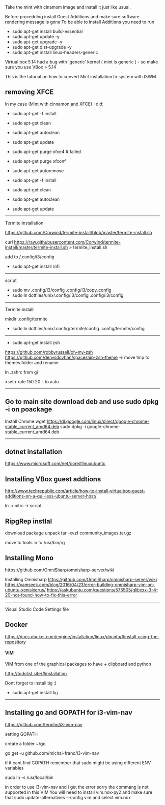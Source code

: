 Take the mint with cinamom image and install it just like usual.

Before procedding install Guest Additions and make sure software rendering message is gone
To be able to install Additions you need to run
* sudo apt-get install build-essential
* sudo apt-get update -y
* sudo apt-get upgrade -y
* sudo apt-get dist-upgrade -y
* sudo apt-get install linux-headers-generic

Virtual box 5.14 had a bug with 'generic' kernel ( mint is generic ) - so make sure you use VBox > 5.14

This is the tutorial on how to convert Mint installation to system with I3WM.

removing XFCE  
----------------------------------------------------
In my case (Mint with cinnamon and XFCE) I did: 

* sudo apt-get -f install 
* sudo apt-get clean 
* sudo apt-get autoclean 
* sudo apt-get update  

* sudo apt-get purge xfce4  # failed 

* sudo apt-get purge xfconf 
* sudo apt-get autoremove 
* sudo apt-get -f install 
* sudo apt-get clean 
* sudo apt-get autoclean 
* sudo apt-get update 

----------------------------------------------------------
Termite installation 

https://github.com/Corwind/termite-install/blob/master/termite-install.sh 

curl https://raw.githubusercontent.com/Corwind/termite-install/master/termite-install.sh > termite_install.sh 

add to /.config/i3/config 

* sudo apt-get install rofi 
----------------------------------------------------------
script  

* sudo mv .config/i3/config .config/i3/copy_config 
* sudo ln dotfiles/unix/.config/i3/config .config/i3/config 

------------------------------------------------------------
Termite install 

mkdir .config/termite 
* sudo ln dotfiles/unix/.config/termite/config .config/termite/config 

---------------------------------------
* sudo apt-get install zsh 

https://github.com/robbyrussell/oh-my-zsh 
https://github.com/denysdovhan/spaceship-zsh-theme -> move tmp to themes folder and rename 

ln .zshrc from gi 


xset r rate 150 20 - to auto 


--------------------------------------
Go to main site download deb and use sudo dpkg -i on poackage 
-------------------------------------------
Install Chrome 
wget https://dl.google.com/linux/direct/google-chrome-stable_current_amd64.deb 
sudo dpkg -i google-chrome-stable_current_amd64.deb 

--------------------------------------------

dotnet installation 
--------------------------------
https://www.microsoft.com/net/core#linuxubuntu 


Installing VBox guest addtions 
------------------------------------
http://www.techrepublic.com/article/how-to-install-virtualbox-guest-additions-on-a-gui-less-ubuntu-server-host/ 

ln .xinitrc -> script 


RipgRep instlal 
----------------
download package 
unpack 
tar -xvzf community_images.tar.gz 

move to tools 
ln to /usr/bin/rg 


Installing Mono 
------------------
https://github.com/OmniSharp/omnisharp-server/wiki 

Installing Omnisharp 
https://github.com/OmniSharp/omnisharp-server/wiki 
https://vamseek.com/blog/2016/04/23/error-building-omnisharp-vim-on-ubuntu-xenialxerus/ 
https://askubuntu.com/questions/575505/glibcxx-3-4-20-not-found-how-to-fix-this-error 


------------------
Visual Studio Code Settings file

Docker
------------------
https://docs.docker.com/engine/installation/linux/ubuntu/#install-using-the-repository

#### VIM
VIM from one of the graphical packages to have + clipboard and python

http://todolist.site/#installation


Dont forget to install tig :)

* sudo apt-get install tig


---------------------
Installing go and GOPATH for i3-vim-nav
---------------------
https://github.com/termhn/i3-vim-nav

setting GOPATH

create a folder ~/go

go get -u github.com/michal-franc/i3-vim-nav

if it cant find GOPATH remember that sudo might be using different ENV variables

sudo ln -s <your installation folder> /usr/local/bin

in order to use i3-vim-nav and i get the error sorry the commang is not supported in this VIM
You will need to install vim.nox-py2 and make sure 
that sudo update-alternatives --config vim and select vim.nox
